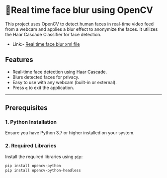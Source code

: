 # 🔏Real time face blur using OpenCV

This project uses OpenCV to detect human faces in real-time video feed from a webcam and applies a blur effect to anonymize the faces. It utilizes the Haar Cascade Classifier for face detection.

- Link:- [Real time face blur xml file](https://drive.google.com/drive/folders/1XgUq0XdYAfvQCO7aopIgL9_gQsmkrkMC?usp=sharing)

## Features
- Real-time face detection using Haar Cascade.
- Blurs detected faces for privacy.
- Easy to use with any webcam (built-in or external).
- Press **`q`** to exit the application.

---

## Prerequisites

### 1. **Python Installation**
Ensure you have Python 3.7 or higher installed on your system.

### 2. **Required Libraries**
Install the required libraries using `pip`:

```bash
pip install opencv-python
pip install opencv-python-headless
```
